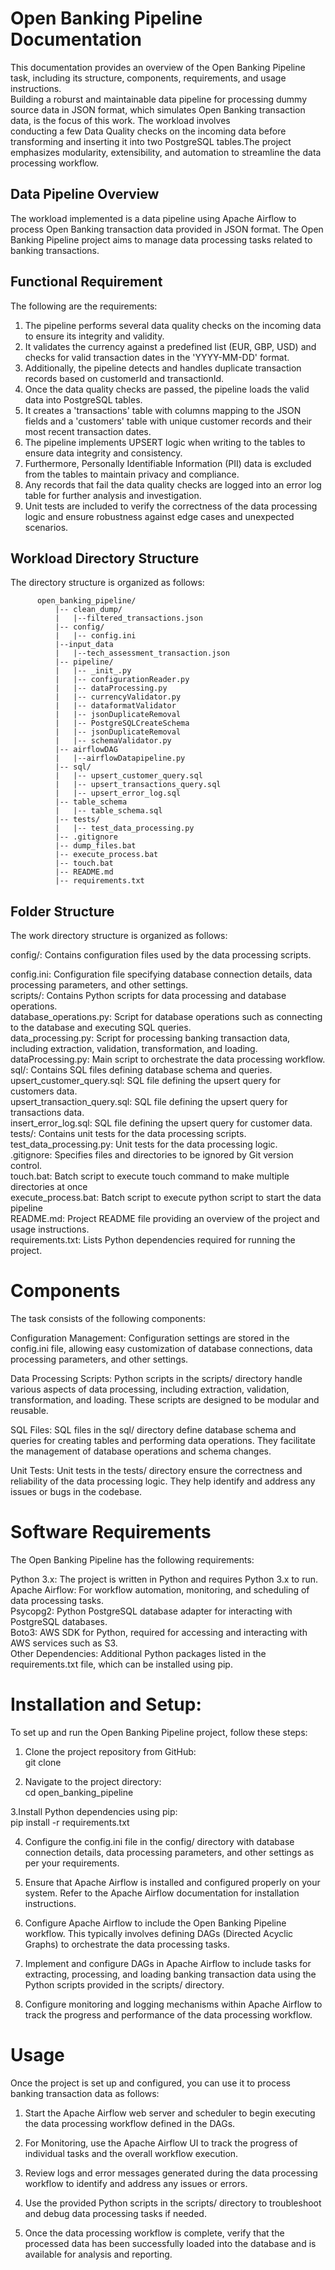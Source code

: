 # Open Banking Pipeline Documentation
This documentation provides an overview of the Open Banking Pipeline task, including its structure, components, requirements, and usage instructions.<br>
Building a roburst and maintainable data pipeline for processing dummy source data in JSON format, which simulates Open Banking transaction data, is the focus of this work. The workload involves<br> conducting a few Data Quality checks on the incoming data before transforming and inserting it into two PostgreSQL tables.The project emphasizes modularity, extensibility, and automation to streamline the data processing workflow.<br>

##  Data Pipeline Overview
The workload implemented is a data pipeline using Apache Airflow to process Open Banking transaction data provided in JSON format. The Open Banking Pipeline project aims to manage data processing tasks related to banking transactions.<br>

## Functional Requirement

The following are the requirements:<br>
1. The pipeline performs several data quality checks on the incoming data to ensure its integrity and validity.<br>
2. It validates the currency against a predefined list (EUR, GBP, USD) and checks for valid transaction dates in the 'YYYY-MM-DD' format.<br>
3. Additionally, the pipeline detects and handles duplicate transaction records based on customerId and transactionId.<br>
4. Once the data quality checks are passed, the pipeline loads the valid data into PostgreSQL tables.<br>
5. It creates a 'transactions' table with columns mapping to the JSON fields and a 'customers' table with unique customer records and their most recent transaction dates.<br>
6. The pipeline implements UPSERT logic when writing to the tables to ensure data integrity and consistency.<br>
7. Furthermore, Personally Identifiable Information (PII) data is excluded from the tables to maintain privacy and compliance.<br>
8. Any records that fail the data quality checks are logged into an error log table for further analysis and investigation.<br>
9. Unit tests are included to verify the correctness of the data processing logic and ensure robustness against edge cases and unexpected scenarios.<br>


## Workload Directory Structure
The directory structure is organized as follows:

          open_banking_pipeline/
              |-- clean_dump/
              |   |--filtered_transactions.json
              |-- config/
              |   |-- config.ini
              |--input_data
              |   |--tech_assessment_transaction.json
              |-- pipeline/
              |   |-- _init_.py
              |   |-- configurationReader.py
              |   |-- dataProcessing.py
              |   |-- currencyValidator.py
              |   |-- dataformatValidator
              |   |-- jsonDuplicateRemoval
              |   |-- PostgreSQLCreateSchema
              |   |-- jsonDuplicateRemoval
              |   |-- schemaValidator.py
              |-- airflowDAG
              |   |--airflowDatapipeline.py
              |-- sql/
              |   |-- upsert_customer_query.sql
              |   |-- upsert_transactions_query.sql
              |   |-- upsert_error_log.sql
              |-- table_schema
              |   |-- table_schema.sql
              |-- tests/
              |   |-- test_data_processing.py
              |-- .gitignore
              |-- dump_files.bat
              |-- execute_process.bat
              |-- touch.bat
              |-- README.md
              |-- requirements.txt
              

## Folder Structure
The work directory structure is organized as follows:<br>

config/: Contains configuration files used by the data processing scripts.<br>

config.ini: Configuration file specifying database connection details, data processing parameters, and other settings.<br>
scripts/: Contains Python scripts for data processing and database operations.<br>
database_operations.py: Script for database operations such as connecting to the database and executing SQL queries.<br>
data_processing.py: Script for processing banking transaction data, including extraction, validation, transformation, and loading.<br>
dataProcessing.py: Main script to orchestrate the data processing workflow.<br>
sql/: Contains SQL files defining database schema and queries.<br>
upsert_customer_query.sql: SQL file defining the upsert query for customers data.<br>
upsert_transaction_query.sql: SQL file defining the upsert query for transactions data.<br>
insert_error_log.sql: SQL file defining the upsert query for customer data.<br>
tests/: Contains unit tests for the data processing scripts.<br>
test_data_processing.py: Unit tests for the data processing logic.<br>
.gitignore: Specifies files and directories to be ignored by Git version control.<br>
touch.bat: Batch script to execute touch command to make multiple directories at once<br>
execute_process.bat: Batch script to execute python script to start the data pipeline<br>
README.md: Project README file providing an overview of the project and usage instructions.<br>
requirements.txt: Lists Python dependencies required for running the project.<br>


# Components
The task consists of the following components:<br>

Configuration Management: Configuration settings are stored in the config.ini file, allowing easy customization of database connections, data processing parameters, and other settings.<br>

Data Processing Scripts: Python scripts in the scripts/ directory handle various aspects of data processing, including extraction, validation, transformation, and loading. These scripts are designed to be modular and reusable.<br>

SQL Files: SQL files in the sql/ directory define database schema and queries for creating tables and performing data operations. They facilitate the management of database operations and schema changes.<br>

Unit Tests: Unit tests in the tests/ directory ensure the correctness and reliability of the data processing logic. They help identify and address any issues or bugs in the codebase.<br>

# Software Requirements
The Open Banking Pipeline has the following requirements:<br>

Python 3.x: The project is written in Python and requires Python 3.x to run.<br>
Apache Airflow: For workflow automation, monitoring, and scheduling of data processing tasks.<br>
Psycopg2: Python PostgreSQL database adapter for interacting with PostgreSQL databases.<br>
Boto3: AWS SDK for Python, required for accessing and interacting with AWS services such as S3.<br>
Other Dependencies: Additional Python packages listed in the requirements.txt file, which can be installed using pip.<br>

# Installation and Setup:
To set up and run the Open Banking Pipeline project, follow these steps:<br>

1. Clone the project repository from GitHub:<br>
   git clone <repository-url><br>
          


2. Navigate to the project directory:<br>
   cd open_banking_pipeline<br>
          


 3.Install Python dependencies using pip:<br>
   pip install -r requirements.txt<br>
          
4. Configure the config.ini file in the config/ directory with database connection details, data processing parameters, and other settings as per your requirements.<br>

5. Ensure that Apache Airflow is installed and configured properly on your system. Refer to the Apache Airflow documentation for installation instructions.<br>

6. Configure Apache Airflow to include the Open Banking Pipeline workflow. This typically involves defining DAGs (Directed Acyclic Graphs) to orchestrate the data processing tasks.<br>

7. Implement and configure DAGs in Apache Airflow to include tasks for extracting, processing, and loading banking transaction data using the Python scripts provided in the scripts/ directory.<br>

8. Configure monitoring and logging mechanisms within Apache Airflow to track the progress and performance of the data processing workflow.<br>

# Usage<br>
Once the project is set up and configured, you can use it to process banking transaction data as follows:<br>

1. Start the Apache Airflow web server and scheduler to begin executing the data processing workflow defined in the DAGs.<br>

2. For Monitoring, use the Apache Airflow UI to track the progress of individual tasks and the overall workflow execution.<br>

3. Review logs and error messages generated during the data processing workflow to identify and address any issues or errors.<br>

4. Use the provided Python scripts in the scripts/ directory to troubleshoot and debug data processing tasks if needed.<br>

5. Once the data processing workflow is complete, verify that the processed data has been successfully loaded into the database and is available for analysis and reporting.<br>
